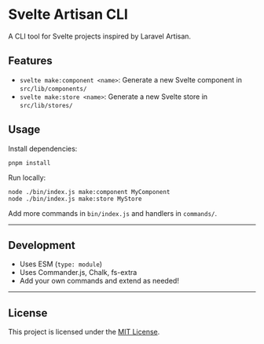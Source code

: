 # Svelte Artisan CLI

A CLI tool for Svelte projects inspired by Laravel Artisan.

## Features
- `svelte make:component <name>`: Generate a new Svelte component in `src/lib/components/`
- `svelte make:store <name>`: Generate a new Svelte store in `src/lib/stores/`

## Usage

Install dependencies:

```
pnpm install
```

Run locally:

```
node ./bin/index.js make:component MyComponent
node ./bin/index.js make:store MyStore
```

Add more commands in `bin/index.js` and handlers in `commands/`.

---

## Development
- Uses ESM (`type: module`)
- Uses Commander.js, Chalk, fs-extra
- Add your own commands and extend as needed!

---

## License

This project is licensed under the [MIT License](./LICENSE).
